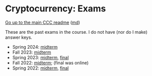 Cryptocurrency: Exams
======================


[Go up to the main CCC readme](../readme.html) ([md](../readme.md))

These are the past exams in the course.  I do not have (nor do I make) answer keys.

- Spring 2024: [midterm](midterm-s24.pdf)
- Fall 2023: [midterm](midterm-f23.pdf)
- Spring 2023: [midterm](midterm-s23.pdf), [final](final-s23.pdf)
- Fall 2022: [midterm](midterm-f22.pdf); (final was online)
- Spring 2022: [midterm](midterm-s22.pdf), [final](final-s22.pdf)
